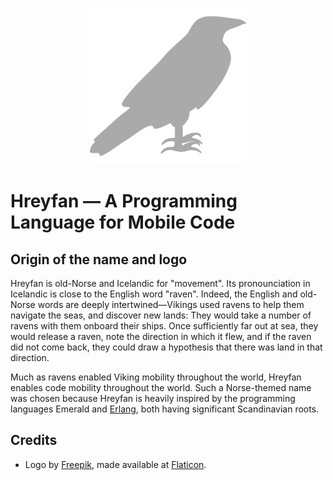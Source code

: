<p align="center">
  <img width="250px" src="images/raven.svg">
</p>

# Hreyfan — A Programming Language for Mobile Code

## Origin of the name and logo

Hreyfan is old-Norse and Icelandic for "movement". Its pronounciation
in Icelandic is close to the English word "raven". Indeed, the English
and old-Norse words are deeply intertwined—Vikings used ravens to help
them navigate the seas, and discover new lands: They would take a
number of ravens with them onboard their ships. Once sufficiently far
out at sea, they would release a raven, note the direction in which it
flew, and if the raven did not come back, they could draw a hypothesis
that there was land in that direction.

Much as ravens enabled Viking mobility throughout the world, Hreyfan
enables code mobility throughout the world. Such a Norse-themed name
was chosen because Hreyfan is heavily inspired by the programming
languages Emerald and [Erlang](https://www.erlang.org/), both having
significant Scandinavian roots.

## Credits

* Logo by [Freepik](https://www.freepik.com), made available at
  [Flaticon](https://www.flaticon.com).

